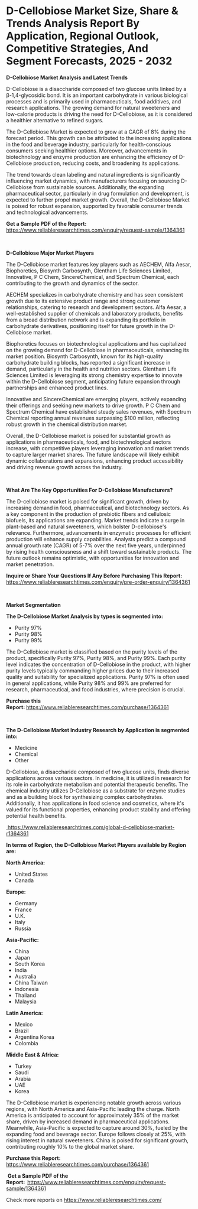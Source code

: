 <p><h1>D-Cellobiose Market Size, Share & Trends Analysis Report By Application, Regional Outlook, Competitive Strategies, And Segment Forecasts, 2025 - 2032</h1></p><p><strong>D-Cellobiose Market Analysis and Latest Trends</strong></p>
<p><p>D-Cellobiose is a disaccharide composed of two glucose units linked by a β-1,4-glycosidic bond. It is an important carbohydrate in various biological processes and is primarily used in pharmaceuticals, food additives, and research applications. The growing demand for natural sweeteners and low-calorie products is driving the need for D-Cellobiose, as it is considered a healthier alternative to refined sugars.</p><p>The D-Cellobiose Market is expected to grow at a CAGR of 8% during the forecast period. This growth can be attributed to the increasing applications in the food and beverage industry, particularly for health-conscious consumers seeking healthier options. Moreover, advancements in biotechnology and enzyme production are enhancing the efficiency of D-Cellobiose production, reducing costs, and broadening its applications.</p><p>The trend towards clean labeling and natural ingredients is significantly influencing market dynamics, with manufacturers focusing on sourcing D-Cellobiose from sustainable sources. Additionally, the expanding pharmaceutical sector, particularly in drug formulation and development, is expected to further propel market growth. Overall, the D-Cellobiose Market is poised for robust expansion, supported by favorable consumer trends and technological advancements.</p></p>
<p><strong>Get a Sample PDF of the Report:&nbsp;</strong> <a href="https://www.reliableresearchtimes.com/enquiry/request-sample/1364361?utm_campaign=3326&utm_medium=2&utm_source=Github&utm_content=ia&utm_term=03042025&utm_id=d-cellobiose">https://www.reliableresearchtimes.com/enquiry/request-sample/1364361</a></p>
<p>&nbsp;</p>
<p><strong>D-Cellobiose Major Market Players</strong></p>
<p><p>The D-Cellobiose market features key players such as AECHEM, Alfa Aesar, Biophoretics, Biosynth Carbosynth, Glentham Life Sciences Limited, Innovative, P C Chem, SincereChemical, and Spectrum Chemical, each contributing to the growth and dynamics of the sector.</p><p>AECHEM specializes in carbohydrate chemistry and has seen consistent growth due to its extensive product range and strong customer relationships, catering to research and development sectors. Alfa Aesar, a well-established supplier of chemicals and laboratory products, benefits from a broad distribution network and is expanding its portfolio in carbohydrate derivatives, positioning itself for future growth in the D-Cellobiose market.</p><p>Biophoretics focuses on biotechnological applications and has capitalized on the growing demand for D-Cellobiose in pharmaceuticals, enhancing its market position. Biosynth Carbosynth, known for its high-quality carbohydrate building blocks, has reported a significant increase in demand, particularly in the health and nutrition sectors. Glentham Life Sciences Limited is leveraging its strong chemistry expertise to innovate within the D-Cellobiose segment, anticipating future expansion through partnerships and enhanced product lines.</p><p>Innovative and SincereChemical are emerging players, actively expanding their offerings and seeking new markets to drive growth. P C Chem and Spectrum Chemical have established steady sales revenues, with Spectrum Chemical reporting annual revenues surpassing $100 million, reflecting robust growth in the chemical distribution market.</p><p>Overall, the D-Cellobiose market is poised for substantial growth as applications in pharmaceuticals, food, and biotechnological sectors increase, with competitive players leveraging innovation and market trends to capture larger market shares. The future landscape will likely exhibit dynamic collaborations and expansions, enhancing product accessibility and driving revenue growth across the industry.</p></p>
<p>&nbsp;</p>
<p><strong>What Are The Key Opportunities For D-Cellobiose Manufacturers?</strong></p>
<p><p>The D-cellobiose market is poised for significant growth, driven by increasing demand in food, pharmaceutical, and biotechnology sectors. As a key component in the production of prebiotic fibers and cellulosic biofuels, its applications are expanding. Market trends indicate a surge in plant-based and natural sweeteners, which bolster D-cellobiose's relevance. Furthermore, advancements in enzymatic processes for efficient production will enhance supply capabilities. Analysts predict a compound annual growth rate (CAGR) of 5-7% over the next five years, underpinned by rising health consciousness and a shift toward sustainable products. The future outlook remains optimistic, with opportunities for innovation and market penetration.</p></p>
<p><strong>Inquire or Share Your Questions If Any Before Purchasing This Report:</strong> <a href="https://www.reliableresearchtimes.com/enquiry/pre-order-enquiry/1364361?utm_campaign=3326&utm_medium=2&utm_source=Github&utm_content=ia&utm_term=03042025&utm_id=d-cellobiose">https://www.reliableresearchtimes.com/enquiry/pre-order-enquiry/1364361</a></p>
<p>&nbsp;</p>
<p><strong>Market Segmentation</strong></p>
<p><strong>The D-Cellobiose Market Analysis by types is segmented into:</strong></p>
<p><ul><li>Purity 97%</li><li>Purity 98%</li><li>Purity 99%</li></ul></p>
<p><p>The D-Cellobiose market is classified based on the purity levels of the product, specifically Purity 97%, Purity 98%, and Purity 99%. Each purity level indicates the concentration of D-Cellobiose in the product, with higher purity levels typically commanding higher prices due to their increased quality and suitability for specialized applications. Purity 97% is often used in general applications, while Purity 98% and 99% are preferred for research, pharmaceutical, and food industries, where precision is crucial.</p></p>
<p><strong>Purchase this Report:&nbsp;</strong><a href="https://www.reliableresearchtimes.com/purchase/1364361?utm_campaign=3326&utm_medium=2&utm_source=Github&utm_content=ia&utm_term=03042025&utm_id=d-cellobiose">https://www.reliableresearchtimes.com/purchase/1364361</a></p>
<p>&nbsp;</p>
<p><strong>The D-Cellobiose Market Industry Research by Application is segmented into:</strong></p>
<p><ul><li>Medicine</li><li>Chemical</li><li>Other</li></ul></p>
<p><p>D-Cellobiose, a disaccharide composed of two glucose units, finds diverse applications across various sectors. In medicine, it is utilized in research for its role in carbohydrate metabolism and potential therapeutic benefits. The chemical industry utilizes D-Cellobiose as a substrate for enzyme studies and as a building block for synthesizing complex carbohydrates. Additionally, it has applications in food science and cosmetics, where it's valued for its functional properties, enhancing product stability and offering potential health benefits.</p></p>
<p><a href="https://www.reliableresearchtimes.com/global-d-cellobiose-market-r1364361?utm_campaign=3326&utm_medium=2&utm_source=Github&utm_content=ia&utm_term=03042025&utm_id=d-cellobiose">&nbsp;https://www.reliableresearchtimes.com/global-d-cellobiose-market-r1364361</a></p>
<p><strong>In terms of Region, the D-Cellobiose Market Players available by Region are:</strong></p>
<p>
    <p> <strong> North America: </strong>
        <ul>
            <li>United States</li>
            <li>Canada</li>
        </ul>
        </p> 
    <p> <strong> Europe: </strong>
        <ul>
            <li>Germany</li>
            <li>France</li>
            <li>U.K.</li>
            <li>Italy</li>
            <li>Russia</li>
        </ul>
        </p> 
    <p> <strong> Asia-Pacific: </strong>
        <ul>
            <li>China</li>
            <li>Japan</li>
            <li>South Korea</li>
            <li>India</li>
            <li>Australia</li>
            <li>China Taiwan</li>
            <li>Indonesia</li>
            <li>Thailand</li>
            <li>Malaysia</li>
        </ul>
        </p> 
    <p> <strong> Latin America: </strong>
        <ul>
            <li>Mexico</li>
            <li>Brazil</li>
            <li>Argentina Korea</li>
            <li>Colombia</li>
        </ul>
        </p> 
    <p> <strong> Middle East & Africa: </strong>
        <ul>
            <li>Turkey</li>
            <li>Saudi</li>
            <li>Arabia</li>
            <li>UAE</li>
            <li>Korea</li>
        </ul>
    </p>
    </p>
<p><p>The D-Cellobiose market is experiencing notable growth across various regions, with North America and Asia-Pacific leading the charge. North America is anticipated to account for approximately 35% of the market share, driven by increased demand in pharmaceutical applications. Meanwhile, Asia-Pacific is expected to capture around 30%, fueled by the expanding food and beverage sector. Europe follows closely at 25%, with rising interest in natural sweeteners. China is poised for significant growth, contributing roughly 10% to the global market share.</p></p>
<p><strong>Purchase this Report: </strong><a href="https://www.reliableresearchtimes.com/purchase/1364361?utm_campaign=3326&utm_medium=2&utm_source=Github&utm_content=ia&utm_term=03042025&utm_id=d-cellobiose">https://www.reliableresearchtimes.com/purchase/1364361</a></p>
<p>&nbsp;<strong>Get a Sample PDF of the Report:&nbsp;&nbsp;</strong><a href="https://www.reliableresearchtimes.com/enquiry/request-sample/1364361?utm_campaign=3326&utm_medium=2&utm_source=Github&utm_content=ia&utm_term=03042025&utm_id=d-cellobiose">https://www.reliableresearchtimes.com/enquiry/request-sample/1364361</a></p>
<p><strong></strong></p>
<p>Check more reports on <a href="https://www.reliableresearchtimes.com/?utm_campaign=3326&utm_medium=2&utm_source=Github&utm_content=ia&utm_term=03042025&utm_id=d-cellobiose">https://www.reliableresearchtimes.com/</a></p>